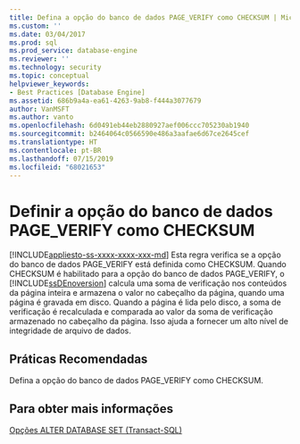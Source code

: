```yaml
---
title: Defina a opção do banco de dados PAGE_VERIFY como CHECKSUM | Microsoft Docs
ms.custom: ''
ms.date: 03/04/2017
ms.prod: sql
ms.prod_service: database-engine
ms.reviewer: ''
ms.technology: security
ms.topic: conceptual
helpviewer_keywords:
- Best Practices [Database Engine]
ms.assetid: 686b9a4a-ea61-4263-9ab8-f444a3077679
author: VanMSFT
ms.author: vanto
ms.openlocfilehash: 6d0491eb44eb2880927aef006ccc705230ab1940
ms.sourcegitcommit: b2464064c0566590e486a3aafae6d67ce2645cef
ms.translationtype: HT
ms.contentlocale: pt-BR
ms.lasthandoff: 07/15/2019
ms.locfileid: "68021653"
---
```

# <a name="set-the-pageverify-database-option-to-checksum"></a>Definir a opção do banco de dados PAGE_VERIFY como CHECKSUM
[!INCLUDE[appliesto-ss-xxxx-xxxx-xxx-md](../../includes/appliesto-ss-xxxx-xxxx-xxx-md.md)]
  Esta regra verifica se a opção do banco de dados PAGE_VERIFY está definida como CHECKSUM. Quando CHECKSUM é habilitado para a opção do banco de dados PAGE_VERIFY, o [!INCLUDE[ssDEnoversion](../../includes/ssdenoversion-md.md)] calcula uma soma de verificação nos conteúdos da página inteira e armazena o valor no cabeçalho da página, quando uma página é gravada em disco. Quando a página é lida pelo disco, a soma de verificação é recalculada e comparada ao valor da soma de verificação armazenado no cabeçalho da página. Isso ajuda a fornecer um alto nível de integridade de arquivo de dados.  
  
## <a name="best-practices-recommendations"></a>Práticas Recomendadas  
 Defina a opção do banco de dados PAGE_VERIFY como CHECKSUM.  
  
## <a name="for-more-information"></a>Para obter mais informações  
 [Opções ALTER DATABASE SET &#40;Transact-SQL&#41;](../../t-sql/statements/alter-database-transact-sql-set-options.md)  
  
  
